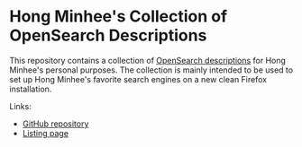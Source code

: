 Hong Minhee's Collection of OpenSearch Descriptions
===================================================

This repository contains a collection of [OpenSearch descriptions][1] for
Hong Minhee's personal purposes.  The collection is mainly intended to be
used to set up Hong Minhee's favorite search engines on a new clean Firefox
installation.

Links:

 -  [GitHub repository](https://github.com/dahlia/opensearch-descs)
 -  [Listing page](https://dahlia.github.io/opensearch-descs/)

[1]: https://developer.mozilla.org/en-US/docs/Web/OpenSearch
